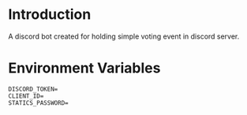 # Introduction

A discord bot created for holding simple voting event in discord server.

# Environment Variables

```
DISCORD_TOKEN=
CLIENT_ID=
STATICS_PASSWORD=
```